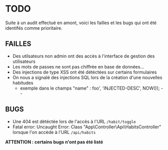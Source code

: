 # TODO

Suite à un audit effectué en amont, voici les failles et les bugs qui ont été identifés comme prioritaire.

## FAILLES

* Des utilsateurs non admin ont des accès à l'interface de gestion des utilisateurs <!-- Corrigé  -->
* Les mots de passes ne sont pas chiffrée en base de données... <!-- Corrigé  -->
* Des injections de type XSS ont été détéctées sur certains formulaires
* On nous a signalé des injections SQL lors de la création d'une nouvelles habitudes <!-- Corrigé  -->
  * exemple dans le champs "name" : foo', 'INJECTED-DESC', NOW()); --

## BUGS

* Une 404 est détéctée lors de l'accès à l'URL ``/habit/toggle``
* Fatal error: Uncaught Error: Class "App\Controller\Api\HabitsController" lorsque l'on accède à l'URL  ``/api/habits``

**ATTENTION : certains bugs n'ont pas été listé**
